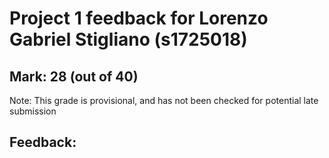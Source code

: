 Project 1 feedback for Lorenzo Gabriel Stigliano (s1725018)
================

## Mark: 28 (out of 40)

Note: This grade is provisional, and has not been checked for potential
late submission

## Feedback:
